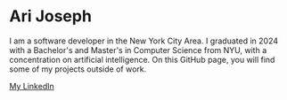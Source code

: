 # Ari Joseph
I am a software developer in the New York City Area. I graduated in 2024 with a Bachelor's and Master's in Computer Science from NYU, with a concentration on artificial intelligence. On this GitHub page, you will find some of my projects outside of work. 

[My LinkedIn](https://www.linkedin.com/in/ari-josephk/)
